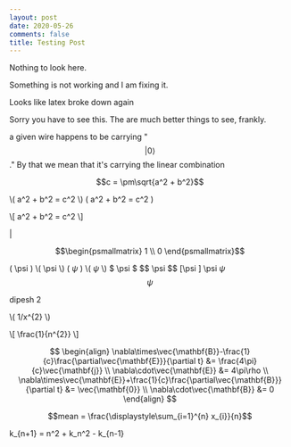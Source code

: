 ```yaml
---
layout: post
date: 2020-05-26
comments: false
title: Testing Post
---
```


Nothing to look here.

Something is not working and I am fixing it.

Looks like latex broke down again

Sorry you have to see this. The are much better things to see, frankly.

a given wire happens to be carrying "$$\lvert 0\rangle$$."
By that we mean that it's carrying the linear combination

$$c = \pm\sqrt{a^2 + b^2}$$

\\( a^2 + b^2 = c^2 \\)
\( a^2 + b^2 = c^2 \)

\\[ a^2 + b^2 = c^2 \\]

$\lvert$

$$\begin{psmallmatrix} 1 \\ 0 \end{psmallmatrix}$$

\( \psi \)
\\( \psi \\)
\( $\psi$ \)
\\( $\psi$ \\)
\$ \psi \$
\$$ \psi \$$
\[\psi  \]
\psi
$\psi$
$$\psi$$

dipesh 2

\\( 1/x^{2} \\)

\\[ \frac{1}{n^{2}} \\]


$$
\begin{align}
  \nabla\times\vec{\mathbf{B}}-\frac{1}{c}\frac{\partial\vec{\mathbf{E}}}{\partial t} &= \frac{4\pi}{c}\vec{\mathbf{j}} \\
  \nabla\cdot\vec{\mathbf{E}} &= 4\pi\rho \\
  \nabla\times\vec{\mathbf{E}}+\frac{1}{c}\frac{\partial\vec{\mathbf{B}}}{\partial t} &= \vec{\mathbf{0}} \\
  \nabla\cdot\vec{\mathbf{B}} &= 0
\end{align}
$$


$$mean = \frac{\displaystyle\sum_{i=1}^{n} x_{i}}{n}$$

k_{n+1} = n^2 + k_n^2 - k_{n-1}